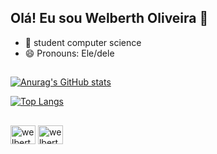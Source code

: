 ## Olá! Eu sou Welberth Oliveira 👋

- 🌱 student computer science
- 😄 Pronouns: Ele/dele
##

[![Anurag's GitHub stats](https://github-readme-stats.vercel.app/api?username=welberth77&show_icons=true&theme=holi)](https://github.com/welberth77/github-readme-stats) 

[![Top Langs](https://github-readme-stats.vercel.app/api/top-langs/?username=welberth77&theme=holi)](https://github.com/welberth77/github-readme-stats)


##

<div>
  <img align="center" alt="welberth77-Py" height="30" width="40" src="https://cdn.jsdelivr.net/gh/devicons/devicon/icons/python/python-original.svg" />
  <img align="center" alt="welberth77-C" height="30" width="40" src="https://cdn.jsdelivr.net/gh/devicons/devicon/icons/c/c-original.svg" />          
</div>
